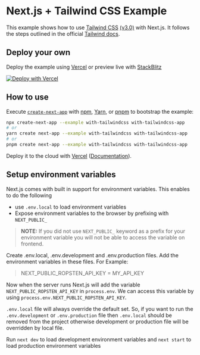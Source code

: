 # Next.js + Tailwind CSS Example

This example shows how to use [Tailwind CSS](https://tailwindcss.com/) [(v3.0)](https://tailwindcss.com/blog/tailwindcss-v3) with Next.js. It follows the steps outlined in the official [Tailwind docs](https://tailwindcss.com/docs/guides/nextjs).

## Deploy your own

Deploy the example using [Vercel](https://vercel.com?utm_source=github&utm_medium=readme&utm_campaign=next-example) or preview live with [StackBlitz](https://stackblitz.com/github/vercel/next.js/tree/canary/examples/with-tailwindcss)

[![Deploy with Vercel](https://vercel.com/button)](https://vercel.com/new/git/external?repository-url=https://github.com/vercel/next.js/tree/canary/examples/with-tailwindcss&project-name=with-tailwindcss&repository-name=with-tailwindcss)

## How to use

Execute [`create-next-app`](https://github.com/vercel/next.js/tree/canary/packages/create-next-app) with [npm](https://docs.npmjs.com/cli/init), [Yarn](https://yarnpkg.com/lang/en/docs/cli/create/), or [pnpm](https://pnpm.io) to bootstrap the example:

```bash
npx create-next-app --example with-tailwindcss with-tailwindcss-app
# or
yarn create next-app --example with-tailwindcss with-tailwindcss-app
# or
pnpm create next-app --example with-tailwindcss with-tailwindcss-app
```

Deploy it to the cloud with [Vercel](https://vercel.com/new?utm_source=github&utm_medium=readme&utm_campaign=next-example) ([Documentation](https://nextjs.org/docs/deployment)).

## Setup environment variables

Next.js comes with built in support for environment variables. This enables to do the following

- use `.env.local` to load environment variables
- Expose environment variables to the browser by prefixing with `NEXT_PUBLIC_`

> **NOTE:** If you did not use `NEXT_PUBLIC_` keyword as a prefix for your environment variable you will not be able to access the variable on frontend.

Create .env.local, .env.development and .env.production files. Add the environment variables in these files. For Example:

> NEXT_PUBLIC_ROPSTEN_API_KEY = MY_API_KEY

Now when the server runs Next.js will add the variable `NEXT_PUBLIC_ROPSTEN_API_KEY` in `process.env`. We can access this variable by using `process.env.NEXT_PUBLIC_ROPSTEN_API_KEY`.

`.env.local` file will always override the default set. So, if you want to run the `.env.development` or `.env.production` file then `.env.local` should be removed from the project otherwise development or production file will be overridden by local file.

Run `next dev` to load development environment variables and `next start` to load production environment variables
